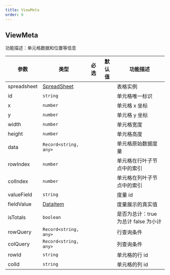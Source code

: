 ```yaml
---
title: ViewMeta
order: 6
---
```


## ViewMeta

功能描述：单元格数据和位置等信息

| 参数 | 类型 | 必选  | 默认值 | 功能描述 |
| --- | --- | ---  | --- | --- |
| spreadsheet | [SpreadSheet](/docs/api/basic-class/spreadsheet) |  |   | 表格实例 |
| id | `string` |  |   | 单元格唯一标识 |
| x | `number` |  |   | 单元格 x 坐标 |
| y | `number` |  |   | 单元格 y 坐标 |
| width | `number` |   |  | 单元格宽度 |
| height | `number` |    |  | 单元格高度 |
| data | `Record<string, any>` |    |  | 单元格原始数据度量 |
| rowIndex | `number` |  |  |   单元格在行叶子节点中的索引 |
| colIndex | `number` |  |  |   单元格在列叶子节点中的索引 |
| valueField | `string` |  |    | 度量 id |
| fieldValue | [DataItem](#dataitem) |  |    | 度量展示的真实值 |
| isTotals | `boolean` |  |    |   是否为总计：true 为总计  false 为小计 |
| rowQuery | `Record<string, any>`|   |  | 行查询条件 |
| colQuery | `Record<string, any>` |    |  | 列查询条件 |
| rowId | `string` |  |  |   单元格的行 id |
| colId | `string` |  |  |   单元格的列 id |
